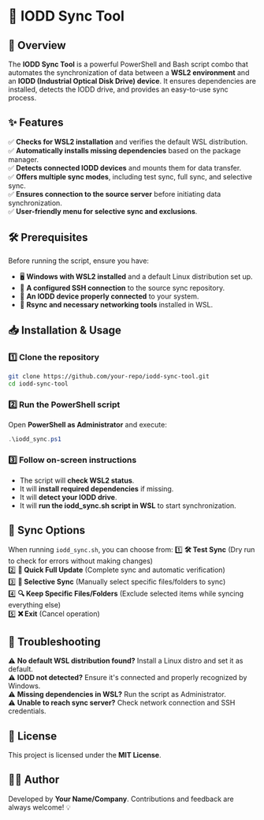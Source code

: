 # 🚀 IODD Sync Tool

## 📌 Overview
The **IODD Sync Tool** is a powerful PowerShell and Bash script combo that automates the synchronization of data between a **WSL2 environment** and an **IODD (Industrial Optical Disk Drive) device**. It ensures dependencies are installed, detects the IODD drive, and provides an easy-to-use sync process.

## ✨ Features
✅ **Checks for WSL2 installation** and verifies the default WSL distribution.  
✅ **Automatically installs missing dependencies** based on the package manager.  
✅ **Detects connected IODD devices** and mounts them for data transfer.  
✅ **Offers multiple sync modes**, including test sync, full sync, and selective sync.  
✅ **Ensures connection to the source server** before initiating data synchronization.  
✅ **User-friendly menu for selective sync and exclusions**.

## 🛠 Prerequisites
Before running the script, ensure you have:
- 🖥 **Windows with WSL2 installed** and a default Linux distribution set up.
- 🔐 **A configured SSH connection** to the source sync repository.
- 📂 **An IODD device properly connected** to your system.
- 🔄 **Rsync and necessary networking tools** installed in WSL.

## 📥 Installation & Usage

### 1️⃣ Clone the repository
```sh
git clone https://github.com/your-repo/iodd-sync-tool.git
cd iodd-sync-tool
```

### 2️⃣ Run the PowerShell script
Open **PowerShell as Administrator** and execute:
```powershell
.\iodd_sync.ps1
```

### 3️⃣ Follow on-screen instructions
- The script will **check WSL2 status**.  
- It will **install required dependencies** if missing.  
- It will **detect your IODD drive**.  
- It will **run the iodd_sync.sh script in WSL** to start synchronization.  

## 🔄 Sync Options
When running `iodd_sync.sh`, you can choose from:
1️⃣ **🛠 Test Sync** (Dry run to check for errors without making changes)  
2️⃣ **🚀 Quick Full Update** (Complete sync and automatic verification)  
3️⃣ **📂 Selective Sync** (Manually select specific files/folders to sync)  
4️⃣ **🔍 Keep Specific Files/Folders** (Exclude selected items while syncing everything else)  
5️⃣ **❌ Exit** (Cancel operation)  

## 🛑 Troubleshooting
⚠ **No default WSL distribution found?** Install a Linux distro and set it as default.  
⚠ **IODD not detected?** Ensure it's connected and properly recognized by Windows.  
⚠ **Missing dependencies in WSL?** Run the script as Administrator.  
⚠ **Unable to reach sync server?** Check network connection and SSH credentials.  

## 📜 License
This project is licensed under the **MIT License**.

## 👨‍💻 Author
Developed by **Your Name/Company**. Contributions and feedback are always welcome! 💡

